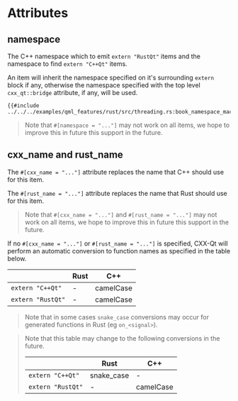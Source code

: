 <!--
SPDX-FileCopyrightText: 2023 Klarälvdalens Datakonsult AB, a KDAB Group company <info@kdab.com>
SPDX-FileContributor: Andrew Hayzen <andrew.hayzen@kdab.com>

SPDX-License-Identifier: MIT OR Apache-2.0
-->

# Attributes

## namespace

The C++ namespace which to emit `extern "RustQt"` items and the namespace to find `extern "C++Qt"` items.

An item will inherit the namespace specified on it's surrounding `extern` block if any,
otherwise the namespace specified with the top level `cxx_qt::bridge` attribute, if any, will be used.

```rust,ignore,noplayground
{{#include ../../../examples/qml_features/rust/src/threading.rs:book_namespace_macro}}
```

> Note that `#[namespace = "..."]` may not work on all items,
> we hope to improve this in future this support in the future.

## cxx_name and rust_name

The `#[cxx_name = "..."]` attribute replaces the name that C++ should use for this item.

The `#[rust_name = "..."]` attribute replaces the name that Rust should use for this item.

> Note that `#[cxx_name = "..."]` and `#[rust_name = "..."]` may not work on all items,
> we hope to improve this in future this support in the future.

If no `#[cxx_name = "..."]` or `#[rust_name = "..."]` is specified, CXX-Qt will perform an automatic conversion to function names as specified in the table below.

|                  | Rust       | C++       |
|------------------|------------|-----------|
| `extern "C++Qt"` | -          | camelCase |
| `extern "RustQt"`| -          | camelCase |

> Note that in some cases `snake_case` conversions may occur for generated functions in Rust (eg `on_<signal>`).

> Note that this table may change to the following conversions in the future.
>
> |                  | Rust       | C++       |
> |------------------|------------|-----------|
> | `extern "C++Qt"` | snake_case | -         |
> | `extern "RustQt"`| -          | camelCase |
